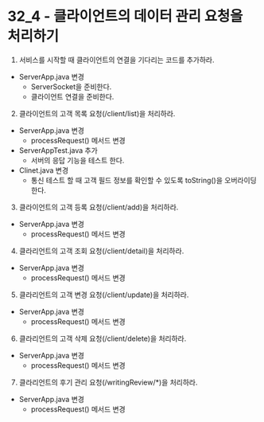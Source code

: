 # 32_4 - 클라이언트의 데이터 관리 요청을 처리하기 

1) 서비스를 시작할 때 클라이언트의 연결을 기다리는 코드를 추가하라.

- ServerApp.java 변경
  - ServerSocket을 준비한다.
  - 클라이언트 연결을 준비한다.
  
2) 클라이언트의 고객 목록 요청(/client/list)을 처리하라.

- ServerApp.java 변경
  - processRequest() 메서드 변경
- ServerAppTest.java 추가
  - 서버의 응답 기능을 테스트 한다.
- Clinet.java 변경
  - 통신 테스트 할 때 고객 필드 정보를 확인할 수 있도록 toString()을 오버라이딩 한다.

3) 클라이언트의 고객 등록 요청(/client/add)을 처리하라.

- ServerApp.java 변경
  - processRequest() 메서드 변경

4) 클라리언트의 고객 조회 요청(/client/detail)을 처리하라.

- ServerApp.java 변경
  - processRequest() 메서드 변경
  
5) 클라리언트의 고객 변경 요청(/client/update)을 처리하라.

- ServerApp.java 변경
  - processRequest() 메서드 변경  
  
6) 클라리언트의 고객 삭제 요청(/client/delete)을 처리하라.

- ServerApp.java 변경
  - processRequest() 메서드 변경  

7) 클라리언트의 후기 관리 요청(/writingReview/*)을 처리하라.

- ServerApp.java 변경
  - processRequest() 메서드 변경  

